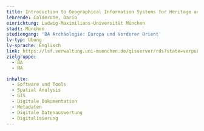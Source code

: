 ```yaml
---
title: Introduction to Geographical Information Systems for Heritage and Archaeology
lehrende: Calderone, Dario
einrichtung: Ludwig-Maximilians-Universität München
stadt: München
studiengang: 'BA Archäologie: Europa und Vorderer Orient'
lv-typ: Übung
lv-sprache: Englisch
link: https://lsf.verwaltung.uni-muenchen.de/qisserver/rds?state=verpublish&status=init&vmfile=no&publishid=1046251&moduleCall=webInfo&publishConfFile=webInfo&publishSubDir=veranstaltung
zielgruppe:
  - BA
  - MA

inhalte:
  - Software und Tools
  - Spatial Analysis
  - GIS
  - Digitale Dokumentation
  - Metadaten
  - Digitale Datenauswertung
  - Digitalisierung
---
```

 
